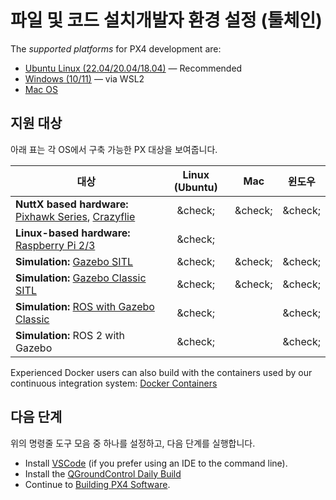 # 파일 및 코드 설치개발자 환경 설정 (툴체인)

The _supported platforms_ for PX4 development are:

- [Ubuntu Linux (22.04/20.04/18.04)](../dev_setup/dev_env_linux_ubuntu.md) — Recommended
- [Windows (10/11)](../dev_setup/dev_env_windows_wsl.md) — via WSL2
- [Mac OS](../dev_setup/dev_env_mac.md)

## 지원 대상

아래 표는 각 OS에서 구축 가능한 PX 대상을 보여줍니다.

| 대상                                                                                                                                                     | Linux (Ubuntu) |               Mac               |               윈도우               |
| ------------------------------------------------------------------------------------------------------------------------------------------------------ | :-------------------------------: | :-----------------------------: | :-----------------------------: |
| **NuttX based hardware:** [Pixhawk Series](../flight_controller/pixhawk_series.md), [Crazyflie](../complete_vehicles_mc/crazyflie2.md) |  &amp;check;  | &amp;check; | &amp;check; |
| **Linux-based hardware:** [Raspberry Pi 2/3](../flight_controller/raspberry_pi_navio2.md)                                              |  &amp;check;  |                                 |                                 |
| **Simulation:** [Gazebo SITL](../sim_gazebo_gz/index.md)                                                                               |  &amp;check;  | &amp;check; | &amp;check; |
| **Simulation:** [Gazebo Classic SITL](../sim_gazebo_classic/index.md)                                                                  |  &amp;check;  | &amp;check; | &amp;check; |
| **Simulation:** [ROS with Gazebo Classic](../simulation/ros_interface.md)                                                              |  &amp;check;  |                                 | &amp;check; |
| **Simulation:** ROS 2 with Gazebo                                                                                                      |  &amp;check;  |                                 | &amp;check; |

Experienced Docker users can also build with the containers used by our continuous integration system: [Docker Containers](../test_and_ci/docker.md)

## 다음 단계

위의 명령줄 도구 모음 중 하나를 설정하고, 다음 단계를 실행합니다.

- Install [VSCode](../dev_setup/vscode.md) (if you prefer using an IDE to the command line).
- Install the [QGroundControl Daily Build](../dev_setup/qgc_daily_build.md)
- Continue to [Building PX4 Software](../dev_setup/building_px4.md).

